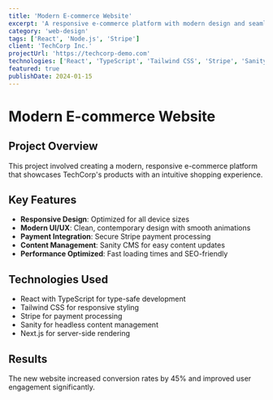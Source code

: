 ```yaml
---
title: 'Modern E-commerce Website'
excerpt: 'A responsive e-commerce platform with modern design and seamless user experience'
category: 'web-design'
tags: ['React', 'Node.js', 'Stripe']
client: 'TechCorp Inc.'
projectUrl: 'https://techcorp-demo.com'
technologies: ['React', 'TypeScript', 'Tailwind CSS', 'Stripe', 'Sanity CMS']
featured: true
publishDate: 2024-01-15
---
```


# Modern E-commerce Website

## Project Overview

This project involved creating a modern, responsive e-commerce platform that showcases TechCorp's products with an intuitive shopping experience.

## Key Features

- **Responsive Design**: Optimized for all device sizes
- **Modern UI/UX**: Clean, contemporary design with smooth animations
- **Payment Integration**: Secure Stripe payment processing
- **Content Management**: Sanity CMS for easy content updates
- **Performance Optimized**: Fast loading times and SEO-friendly

## Technologies Used

- React with TypeScript for type-safe development
- Tailwind CSS for responsive styling
- Stripe for payment processing
- Sanity for headless content management
- Next.js for server-side rendering

## Results

The new website increased conversion rates by 45% and improved user engagement significantly.

